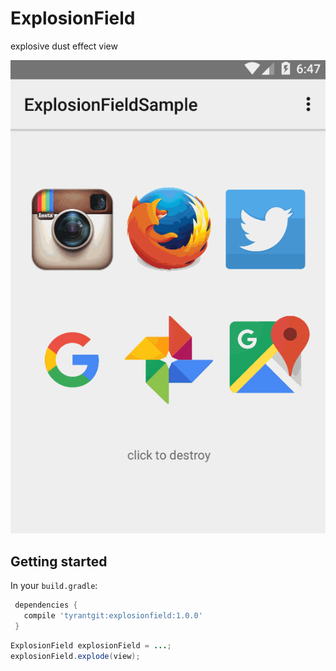 # ExplosionField
explosive dust effect view

![explosionfield.gif](explosionfield.gif)

## Getting started

In your `build.gradle`:

```gradle
 dependencies {
   compile 'tyrantgit:explosionfield:1.0.0'
 }
```

```java
ExplosionField explosionField = ...;
explosionField.explode(view);
```
